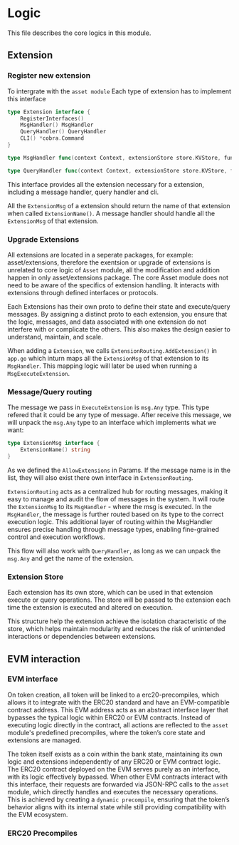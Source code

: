 <!--
order: 6
-->

# Logic

This file describes the core logics in this module.

## Extension

### Register new extension

To intergrate with the `asset module` Each type of extension has to implement this interface

```go
type Extension interface {
    RegisterInterfaces()
    MsgHandler() MsgHandler
    QueryHandler() QueryHandler
    CLI() *cobra.Command
}

type MsgHandler func(context Context, extensionStore store.KVStore, funcMsg ExtensionMsg) error

type QueryHandler func(context Context, extensionStore store.KVStore, funcQuery ExtensionMsg) error
```

This interface provides all the extension necessary for a extension, including a message handler, query handler and cli.

All the `ExtensionMsg` of a extension should return the name of that extension when called `ExtensionName()`. A message handler should handle all the `ExtensionMsg` of that extension.

### Upgrade Extensions

All extensions are located in a seperate packages, for example: asset/extensions, therefore the exentsion or upgrade of extensions is unrelated to core logic of `Asset` module, all the modification and addition happen in only asset/extensions package. The core Asset module does not need to be aware of the specifics of extension handling. It interacts with extensions through defined interfaces or protocols.

Each Extensions has their own proto to define their state and execute/query messages. By assigning a distinct proto to each extension, you ensure that the logic, messages, and data associated with one extension do not interfere with or complicate the others. This also makes the design easier to understand, maintain, and scale.

When adding a `Extension`, we calls `ExtensionRouting.AddExtension()` in `app.go` which inturn maps all the `ExtensionMsg` of that extension to its `MsgHandler`. This mapping logic will later be used when running a `MsgExecuteExtension`.

### Message/Query routing

The message we pass in `ExecuteExtension` is `msg.Any` type. This type refered that it could be any type of message.
After receive this message, we will unpack the `msg.Any` type to an interface which implements what we want:

```go
type ExtensionMsg interface {
    ExtensionName() string
}
```

As we defined the `AllowExtensions` in Params. If the message name is in the list, they will also exist there own interface in `ExtensionRouting`.

`ExtensionRouting` acts as a centralized hub for routing messages, making it easy to manage and audit the flow of messages in the system.
It will route the `ExtensionMsg` to its `MsgHandler` - where the msg is executed. In the `MsgHandler`, the message is further routed based on its type to the correct execution logic. This additional layer of routing within the MsgHandler ensures precise handling through message types, enabling fine-grained control and execution workflows.

This flow will also work with `QueryHandler`, as long as we can unpack the `msg.Any` and get the name of the extension.

### Extension Store

Each extension has its own store, which can be used in that extension execute or query operations. The store will be passed to the extension each time the extension is executed and altered on execution. 

This structure help the extension achieve the isolation characteristic of the store, which helps maintain modularity and reduces the risk of unintended interactions or dependencies between extensions.

## EVM interaction

### EVM interface

On token creation, all token will be linked to a erc20-precompiles, which allows it to integrate with the ERC20 standard and have an EVM-compatible contract address. This EVM address acts as an abstract interface layer that bypasses the typical logic within ERC20 or EVM contracts. Instead of executing logic directly in the contract, all actions are reflected to the `asset` module's predefined precompiles, where the token’s core state and extensions are managed.

The token itself exists as a coin within the bank state, maintaining its own logic and extensions independently of any ERC20 or EVM contract logic. The ERC20 contract deployed on the EVM serves purely as an interface, with its logic effectively bypassed. When other EVM contracts interact with this interface, their requests are forwarded via JSON-RPC calls to the `asset` module, which directly handles and executes the necessary operations. This is achieved by creating a `dynamic precompile`, ensuring that the token’s behavior aligns with its internal state while still providing compatibility with the EVM ecosystem.

### ERC20 Precompiles


